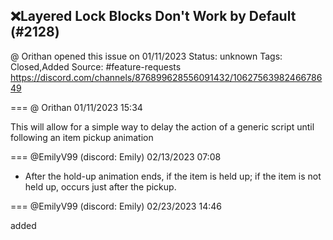 ## ❌Layered Lock Blocks Don't Work by Default (#2128)
@ Orithan opened this issue on 01/11/2023
Status: unknown
Tags: Closed,Added
Source: #feature-requests https://discord.com/channels/876899628556091432/1062756398246678649


=== @ Orithan 01/11/2023 15:34

This will allow for a simple way to delay the action of a generic script until following an item pickup animation

=== @EmilyV99 (discord: Emily) 02/13/2023 07:08

* After the hold-up animation ends, if the item is held up; if the item is not held up, occurs just after the pickup.

=== @EmilyV99 (discord: Emily) 02/23/2023 14:46

added
